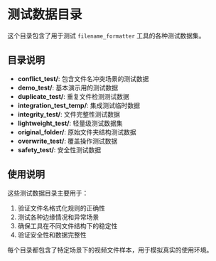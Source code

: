 # 测试数据目录

这个目录包含了用于测试 `filename_formatter` 工具的各种测试数据集。

## 目录说明

- **conflict_test/**: 包含文件名冲突场景的测试数据
- **demo_test/**: 基本演示用的测试数据
- **duplicate_test/**: 重复文件检测测试数据
- **integration_test_temp/**: 集成测试临时数据
- **integrity_test/**: 文件完整性测试数据
- **lightweight_test/**: 轻量级测试数据集
- **original_folder/**: 原始文件夹结构测试数据
- **overwrite_test/**: 覆盖操作测试数据
- **safety_test/**: 安全性测试数据

## 使用说明

这些测试数据目录主要用于：
1. 验证文件名格式化规则的正确性
2. 测试各种边缘情况和异常场景
3. 确保工具在不同文件结构下的稳定性
4. 验证安全性和数据完整性

每个目录都包含了特定场景下的视频文件样本，用于模拟真实的使用环境。